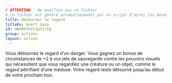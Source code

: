 ```yaml
---
# ATTENTION : Ne modifiez pas ce fichier
# Ce fichier est généré automatiquement par un script d'après les données du module Foundry VTT officiel et de sa traduction
title: Détourner le regard
titleEn: Avert Gaze
id: UWdRX1VelipCzrCg
group: actions
layout: action
---
```

<p>Vous détournez le regard d’un danger. Vous gagnez un bonus de circonstances de +2 à vos jets de sauvegarde contre les pouvoirs visuels qui nécessitent que vous regardiez une créature ou un objet, comme le regard pétrifiant d’une méduse. Votre regard reste détourné jusqu’au début de votre prochain tour.</p>
